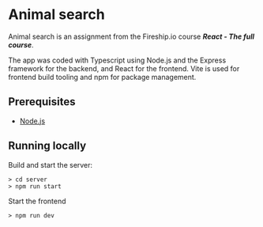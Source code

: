 # Animal search

Animal search is an assignment from the Fireship.io course ***React - The full course***. 

The app was coded with Typescript using Node.js and the Express framework for the backend, and React for the frontend. Vite is used for frontend build tooling and npm for package management.
## Prerequisites

- [Node.js](https://nodejs.org/en/)

## Running locally
Build and start the server:
```
> cd server
> npm run start

```

Start the frontend
```
> npm run dev
```